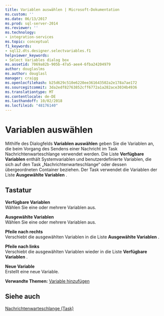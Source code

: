 ```yaml
---
title: Variablen auswählen | Microsoft-Dokumentation
ms.custom: ''
ms.date: 06/13/2017
ms.prod: sql-server-2014
ms.reviewer: ''
ms.technology:
- integration-services
ms.topic: conceptual
f1_keywords:
- sql12.dts.designer.selectvariables.f1
helpviewer_keywords:
- Select Variables dialog box
ms.assetid: 7069a82b-905b-47a5-aee4-6fba24204979
author: douglaslms
ms.author: douglasl
manager: craigg
ms.openlocfilehash: b25d629c510e6220ee361643502a2e178a7ae172
ms.sourcegitcommit: 3da2edf82763852cff6772a1a282ace3034b4936
ms.translationtype: MT
ms.contentlocale: de-DE
ms.lasthandoff: 10/02/2018
ms.locfileid: "48176140"
---
```

# <a name="select-variables"></a>Variablen auswählen
  Mithilfe des Dialogfelds **Variablen auswählen** geben Sie die Variablen an, die beim Vorgang des Sendens einer Nachricht im Task Nachrichtenwarteschlange verwendet werden. Die Liste **Verfügbare Variablen** enthält Systemvariablen und benutzerdefinierte Variablen, die sich auf den Task „Nachrichtenwarteschlange“ oder dessen übergeordneten Container beziehen. Der Task verwendet die Variablen der Liste **Ausgewählte Variablen** .  
  
## <a name="options"></a>Tastatur  
 **Verfügbare Variablen**  
 Wählen Sie eine oder mehrere Variablen aus.  
  
 **Ausgewählte Variablen**  
 Wählen Sie eine oder mehrere Variablen aus.  
  
 **Pfeile nach rechts**  
 Verschiebt die ausgewählten Variablen in die Liste **Ausgewählte Variablen** .  
  
 **Pfeile nach links**  
 Verschiebt die ausgewählten Variablen wieder in die Liste **Verfügbare Variablen** .  
  
 **Neue Variable**  
 Erstellt eine neue Variable.  
  
 **Verwandte Themen:** [Variable hinzufügen](../../2014/integration-services/add-variable.md)  
  
## <a name="see-also"></a>Siehe auch  
 [Nachrichtenwarteschlange (Task)](control-flow/message-queue-task.md)  
  
  
